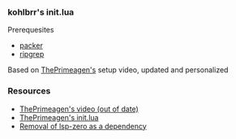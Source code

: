 ### kohlbrr's init.lua
Prerequesites
- [packer](https://github.com/wbthomason/packer.nvim)
- [ripgrep](https://github.com/BurntSushi/ripgrep)

Based on [ThePrimeagen's](https://github.com/ThePrimeagen) setup video, updated and personalized

### Resources
- [ThePrimeagen's video (out of date)](https://www.youtube.com/watch?v=w7i4amO_zaE)
- [ThePrimeagen's init.lua](https://github.com/ThePrimeagen/init.lua)
- [Removal of lsp-zero as a dependency](https://lsp-zero.netlify.app/v3.x/blog/theprimeagens-config-from-2022.html)

